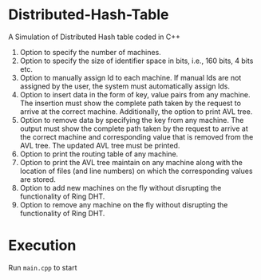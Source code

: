 # Distributed-Hash-Table
A Simulation of Distributed Hash table coded in C++ 
1. Option to specify the number of machines.
2. Option to specify the size of identifier space in bits, i.e., 160 bits, 4 bits etc.
3. Option to manually assign Id to each machine. If manual Ids are not assigned by the user, the
system must automatically assign Ids.
4. Option to insert data in the form of key, value pairs from any machine. The insertion must show the
complete path taken by the request to arrive at the correct machine. Additionally, the option to print
AVL tree.
5. Option to remove data by specifying the key from any machine. The output must show the
complete path taken by the request to arrive at the correct machine and corresponding value that is
removed from the AVL tree. The updated AVL tree must be printed.
6. Option to print the routing table of any machine.
7. Option to print the AVL tree maintain on any machine along with the location of files (and line
numbers) on which the corresponding values are stored.
8. Option to add new machines on the fly without disrupting the functionality of Ring DHT.
9. Option to remove any machine on the fly without disrupting the functionality of Ring DHT.

# Execution
Run `main.cpp` to start
